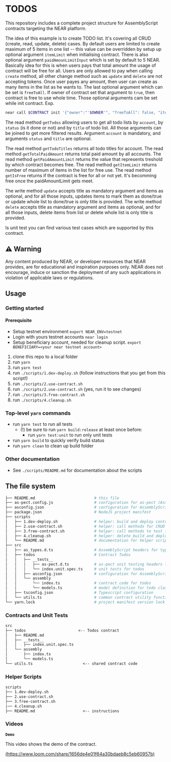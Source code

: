 # TODOS

This repository includes a complete project structure for AssemblyScript contracts targeting the NEAR platform.

The idea of this example is to create TODO list. It's covering all CRUD (create, read, update, delete) cases.
By default users are limited to create maximum of 5 items in one list -- this value can be overridden by setup up optional argument `itemLimit` when initialising contract.
There is also optional argument `paidAmounLimitInput` which is set by default to 5 NEAR. Basically idea for this is when users pays that total amount the usage of contract will be free for all.
Users are only allowed to pay when calling `create` method, all other change method such as `update` and `delete` are not accepting tokens.
Once user payes any amount, then user can create as many items in the list as he wants to.
The last optional argument which can be set is `freeToAll`. If owner of contract set that argument to `true`, then contract is free to use whole time.
Those optional arguments cam be set while init contract.
Exp.

```bash
near call $CONTRACT init '{"owner":"'$OWNER'", "freeToAll": false, "itemLimit": 10, "paidAmounLimitInput": 20}' --accountId $CONTRACT
```

The read method `getTodos` allowing users to get all todo lists by `account`, by `status` (is it done or not) and by `title` of todo list. All those arguments can be joined to get more filtered results.
Argument `account` is mandatory, and arguments `status` and `title` are optional.

The read method `getTodoTitles` returns all todo titles for account.
The read method `getTotalPaidAmount` returns total paid amount by all accounts.
The read method `getPaidAmountLimit` returns the value that represents treshold by which contract becomes free.
The read method `getItemLimit` returns number of maximum of items in the list for free use.
The read method `getIsFree` returns if the contract is free for all or not yet. It's becomming free once the paidAmountLimit gets meet.

The write method `update` accepts title as mandatory argument and items as optional, and for all those inputs, updates items to mark them as done/true or update whole list to done/true is only title is provided.
The write method `delete` accepts title as mandatory argument and items as optional, and for all those inputs, delete items from list or delete whole list is only title is provided.

Is unit test you can find various test cases which are supported by this contract.

## ⚠️ Warning

Any content produced by NEAR, or developer resources that NEAR provides, are for educational and inspiration purposes only. NEAR does not encourage, induce or sanction the deployment of any such applications in violation of applicable laws or regulations.

## Usage

### Getting started

#### Prerequisite

- Setup testnet environment `export NEAR_ENV=testnet`
- Login with yours testnet accounts `near login`
- Setup beneficiary account, needed for cleanup script. `export BENEFICIARY=<your near testnet account>`

1. clone this repo to a local folder
2. run `yarn`
3. run `yarn test`
4. run `./scripts/1.dev-deploy.sh` (follow instructions that you get from this script!)
5. run `./scripts/2.use-contract.sh`
6. run `./scripts/2.use-contract.sh` (yes, run it to see changes)
7. run `./scripts/3.free-contract.sh`
8. run `./scripts/4.cleanup.sh`

### Top-level `yarn` commands

- run `yarn test` to run all tests
  - (!) be sure to run `yarn build:release` at least once before:
    - run `yarn test:unit` to run only unit tests
- run `yarn build` to quickly verify build status
- run `yarn clean` to clean up build folder

### Other documentation

- See `./scripts/README.md` for documentation about the scripts

## The file system

```sh
├── README.md                          # this file
├── as-pect.config.js                  # configuration for as-pect (AssemblyScript unit testing)
├── asconfig.json                      # configuration for AssemblyScript compiler (supports multiple contracts)
├── package.json                       # NodeJS project manifest
├── scripts
│   ├── 1.dev-deploy.sh                # helper: build and deploy contracts
│   ├── 2.use-contract.sh              # helper: call methods for CRUD operations of contract
│   ├── 3.free-contract.sh             # helper: call methods to test free contract
│   ├── 4.cleanup.sh                   # helper: delete build and deploy artifacts
│   └── README.md                      # documentation for helper scripts
├── src
│   ├── as_types.d.ts                  # AssemblyScript headers for type hints
│   ├── todos                          # Contract Todos
│   │   ├── __tests__
│   │   │   ├── as-pect.d.ts           # as-pect unit testing headers for type hints
│   │   │   └── index.unit.spec.ts     # unit tests for todos
│   │   ├── asconfig.json              # configuration for AssemblyScript compiler (one per contract)
│   │   └── assembly
│   │       └── index.ts               # contract code for todos
│   │       └── models.ts              # model definition for todo class
│   ├── tsconfig.json                  # Typescript configuration
│   └── utils.ts                       # common contract utility functions
└── yarn.lock                          # project manifest version lock
```

### Contracts and Unit Tests

```txt
src
├── todos                       <-- Todos contract
│   ├── README.md
│   ├── __tests__
│   │   ├── index.unit.spec.ts
│   └── assembly
│       ├── index.ts
│       └── models.ts
└── utils.ts                      <-- shared contract code
```

### Helper Scripts

```txt
scripts
├── 1.dev-deploy.sh
├── 2.use-contract.sh
├── 3.free-contract.sh
|── 4.cleanup.sh
├── README.md                     <-- instructions
```

### Videos

**`Demo`**

This video shows the demo of the contract.

[(https://www.loom.com/share/1656de4e01f64a30bdaeb8c5eb60957b)](https://www.loom.com/share/1656de4e01f64a30bdaeb8c5eb60957b)
